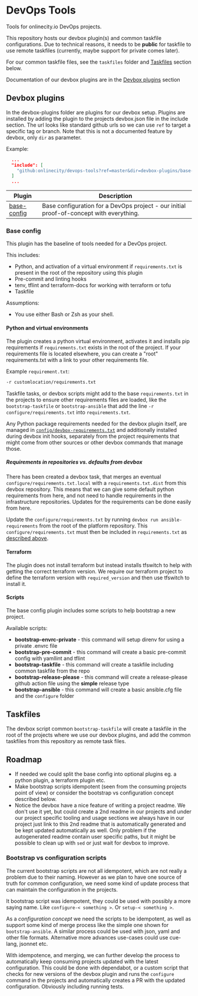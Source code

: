 # DevOps Tools

Tools for onlinecity.io DevOps projects.

This repository hosts our devbox plugin(s) and common taskfile configurations. Due to technical reasons, it needs to be **public** for taskfile to use remote taskfiles (currently, maybe support for private comes later).

For our common taskfile files, see the `taskfiles` folder and [Taskfiles](#taskfiles) section below.

Documentation of our devbox plugins are in the [Devbox plugins](#devbox-plugins) section

## Devbox plugins

In the devbox-plugins folder are plugins for our devbox setup. Plugins are installed by adding the plugin to the projects devbox.json file in the include section. The url looks like standard github urls so we can use `ref` to target a specific tag or branch. Note that this is not a documented feature by devbox, only `dir` as parameter.

Example:

```json
  ...
  "include": [
    "github:onlinecity/devops-tools?ref=master&dir=devbox-plugins/base-config"
  ]
  ...
```

| Plugin | Description |
| --- | --- |
| [base-config](#base-config) | Base configuration for a DevOps project - our initial proof-of-concept with everything. |

### Base config

This plugin has the baseline of tools needed for a DevOps project.

This includes:

* Python, and activation of a virtual environment if `requirements.txt` is present in the root of the repository using this plugin
* Pre-commit and linting hooks
* tenv, tflint and terraform-docs for working with terraform or tofu
* Taskfile

Assumptions:

* You use either Bash or Zsh as your shell.

#### Python and virtual environments

The plugin creates a python virtual environment, activates it and installs pip requirements if `requirements.txt` exists in the root of the project. If your requirements file is located elsewhere, you can create a "root" requirements.txt with a link to your other requirements file.

Example `requirement.txt`:

```requirements.txt
-r customlocation/requirements.txt
```

Taskfile tasks, or devbox scripts might add to the base `requirements.txt` in the projects to ensure other requirements files are loaded, like the `bootstrap-taskfile` or `bootstrap-ansible` that add the line `-r configure/requirements.txt` into `requirements.txt`.

Any Python package requirements needed for the devbox plugin itself, are managed in [`config/devbox-requirements.txt`](config/devbox-requirements.txt) and additionally installed during devbox init hooks, separately from the project requirements that might come from other sources or other devbox commands that manage those.

##### Requirements in repositories vs. defaults from devbox

There has been created a devbox task, that merges an eventual `configure/requirements.txt.local` with a `requirements.txt.dist` from this devbox repository. This means that we can give some default python requirements from here, and not need to handle requirements in the infrastructure repositories. Updates for the requirements can be done easily from here.

Update the `configure/requirements.txt` by running `devbox run ansible-requirements` from the root of the platform repository. This `configure/requirements.txt` must then be included in `requirements.txt` as [described above](#python-and-virtual-environments).

#### Terraform

The plugin does not install terraform but instead installs tfswitch to help with getting the correct terraform version. We require our terraform project to define the terraform version with `required_version` and then use tfswitch to install it.

#### Scripts

The base config plugin includes some scripts to help bootstrap a new project.

Available scripts:
  * __bootstrap-envrc-private__ - this command will setup direnv for using a private .envrc file
  * __bootstrap-pre-commit__ - this command will create a basic pre-commit config with yamllint and tflint
  * __bootstrap-taskfile__ - this command will create a taskfile including common taskfile from the repo
  * __bootstrap-release-please__ - this command will create a release-please github action file using the __simple__ release type
  * __bootstrap-ansible__ - this command will create a basic ansible.cfg file and the `configure` folder

## Taskfiles

The devbox script common `bootstrap-taskfile` will create a taskfile in the root of the projects where we use our devbox plugins, and add the common taskfiles from this repository as remote task files.

## Roadmap

* If needed we could split the base config into optional plugins eg. a python plugin, a terraform plugin etc.
* Make bootstrap scripts idempotent (seen from the consuming projects point of view) or consider the bootstrap vs configuration concept described below.
* Notice the devbox have a nice feature of writing a project readme. We don't use it yet, but could create a 2nd readme in our projects and under our project specific tooling and usage sections we always have in our project just link to this 2nd readme that is automatically generated and be kept updated automatically as well. Only problem if the autogenerated readme contain user specific paths, but it might be possible to clean up with `sed` or just wait for devbox to improve.

### Bootstrap vs configuration scripts

The current bootstrap scripts are not all idempotent, which are not really a problem due to their naming. However as we plan to have one source of truth for common configuration, we need some kind of update process that can maintain the configuration in the projects.

It bootstrap script was idempotent, they could be used with possibly a more saying name. Like `configure-< something >`. Or `setup-< something >`.

As a _configuration concept_ we need the scripts to be idempotent, as well as support some kind of merge process like the simple one shown for `bootstrap-ansible`. A similar process could be used with json, yaml and other file formats. Alternative more advances use-cases could use cue-lang, jsonnet etc.

With idempotence, and merging, we can further develop the process to automatically keep consuming projects updated with the latest configuration. This could be done with dependabot, or a custom script that checks for new versions of the devbox plugin and runs the `configure` command in the projects and automatically creates a PR with the updated configuration. Obviously including running tests.
